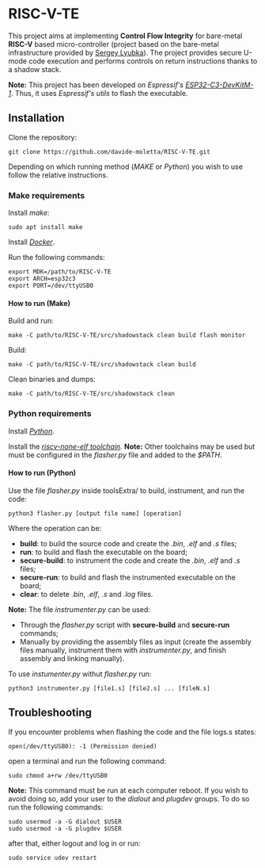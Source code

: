 # RISC-V-TE

This project aims at implementing **Control Flow Integrity** for bare-metal **RISC-V** based micro-controller (project based on the bare-metal infrastructure provided by [Sergey Lyubka](https://github.com/cpq/mdk/tree/main)).
The project provides secure U-mode code execution and performs controls on return instructions thanks to a shadow stack.

**Note:** This project has been developed on _Espressif's_ [_ESP32-C3-DevKitM-1_](https://docs.espressif.com/projects/esp-dev-kits/en/latest/esp32c3/esp32-c3-devkitm-1/index.html). Thus, it uses _Espressif's utils_ to flash the executable.

## Installation

Clone the repository:

```
git clone https://github.com/davide-moletta/RISC-V-TE.git
```

Depending on which running method (_MAKE_ or _Python_) you wish to use follow the relative instructions.

### Make requirements

Install _make_:
```
sudo apt install make
```

Install [_Docker_](https://docs.docker.com/engine/install/ubuntu/).

Run the following commands:
```
export MDK=/path/to/RISC-V-TE
export ARCH=esp32c3
export PORT=/dev/ttyUSB0
```

#### How to run (Make)

Build and run:
```
make -C path/to/RISC-V-TE/src/shadowstack clean build flash monitor
```

Build:
```
make -C path/to/RISC-V-TE/src/shadowstack clean build
```

Clean binaries and dumps:
```
make -C path/to/RISC-V-TE/src/shadowstack clean
```

### Python requirements

Install [_Python_](https://www.python.org/downloads/).

Install the [_riscv-none-elf toolchain_](https://github.com/xpack-dev-tools/riscv-none-elf-gcc-xpack). 
**Note:** Other toolchains may be used but must be configured in the _flasher.py_ file and added to the _$PATH_.

#### How to run (Python)

Use the file _flasher.py_ inside toolsExtra/ to build, instrument, and run the code:
```
python3 flasher.py [output file name] [operation]
```

Where the operation can be:
- **build**: to build the source code and create the _.bin_, _.elf_ and _.s_ files;
- **run**: to build and flash the executable on the board;
- **secure-build**: to instrument the code and create the _.bin_, _.elf_ and _.s_ files;
- **secure-run**: to build and flash the instrumented executable on the board;
- **clear**: to delete _.bin_, _.elf_, _.s_ and _.log_ files.

**Note:** The file _instrumenter.py_ can be used:
- Through the _flasher.py_ script with **secure-build** and **secure-run** commands;
- Manually by providing the assembly files as input (create the assembly files manually, instrument them with _instrumenter.py_, and finish assembly and linking manually).

To use _instumenter.py_ withut _flasher.py_ run:
```
python3 instrumenter.py [file1.s] [file2.s] ... [fileN.s]
```

## Troubleshooting

If you encounter problems when flashing the code and the file logs.s states:
```
open(/dev/ttyUSB0): -1 (Permission denied)
```
open a terminal and run the following command:
```
sudo chmod a+rw /dev/ttyUSB0
```

**Note:** This command must be run at each computer reboot.
If you wish to avoid doing so, add your user to the _dialout_ and _plugdev_ groups.
To do so run the following commands:
```
sudo usermod -a -G dialout $USER
sudo usermod -a -G plugdev $USER
```
after that, either logout and log in or run:
```
sudo service udev restart
```
